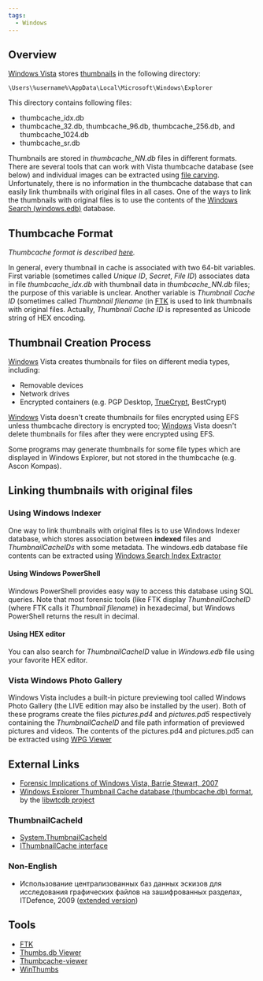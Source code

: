 ```yaml
---
tags:
  - Windows
---
```

## Overview

[Windows Vista](windows_vista.md) stores [thumbnails](thumbnails.md) in the
following directory:

    \Users\%username%\AppData\Local\Microsoft\Windows\Explorer

This directory contains following files:

* thumbcache_idx.db
* thumbcache_32.db, thumbcache_96.db, thumbcache_256.db, and
  thumbcache_1024.db
* thumbcache_sr.db

Thumbnails are stored in *thumbcache_NN.db* files in different formats.
There are several tools that can work with Vista thumbcache database
(see below) and individual images can be extracted using [file
carving](file_carving.md). Unfortunately, there is no
information in the thumbcache database that can easily link thumbnails
with original files in all cases. One of the ways to link the thumbnails
with original files is to use the contents of the [Windows Search
(windows.edb)](windows_desktop_search.md) database.

## Thumbcache Format

*Thumbcache format is described [here](http://www.noxa.org/blog/2008/02/02/vista-thumbnail-cache/).*

In general, every thumbnail in cache is associated with two 64-bit
variables. First variable (sometimes called *Unique ID*, *Secret*, *File
ID*) associates data in file *thumbcache_idx.db* with thumbnail data in
*thumbcache_NN.db* files; the purpose of this variable is unclear.
Another variable is *Thumbnail Cache ID* (sometimes called *Thumbnail
filename* (in [FTK](forensic_toolkit.md) is used to link
thumbnails with original files. Actually, *Thumbnail Cache ID* is
represented as Unicode string of HEX encoding.

## Thumbnail Creation Process

[Windows](windows.md) Vista creates thumbnails for files on
different media types, including:

* Removable devices
* Network drives
* Encrypted containers (e.g. PGP Desktop, [TrueCrypt](truecrypt.md), BestCrypt)

[Windows](windows.md) Vista doesn't create thumbnails for files encrypted using
EFS unless thumbcache directory is encrypted too; [Windows](windows.md) Vista
doesn't delete thumbnails for files after they were encrypted using EFS.

Some programs may generate thumbnails for some file types which are
displayed in Windows Explorer, but not stored in the thumbcache (e.g.
Ascon Kompas).

## Linking thumbnails with original files

### Using Windows Indexer

One way to link thumbnails with original files is to use Windows Indexer
database, which stores association between **indexed** files and
*ThumbnailCacheIDs* with some metadata. The windows.edb database file
contents can be extracted using [Windows Search Index
Extractor](http://www.simplecarver.com/tool.php?toolname=Windows%20Search%20Index%20Extractor)

#### Using Windows PowerShell

Windows PowerShell provides easy way to access this database using SQL queries.
Note that most forensic tools (like FTK display *ThumbnailCacheID*
(where FTK calls it *Thumbnail filename*) in hexadecimal, but Windows PowerShell
returns the result in decimal.

#### Using HEX editor

You can also search for *ThumbnailCacheID* value in *Windows.edb* file
using your favorite HEX editor.

### Vista Windows Photo Gallery

Windows Vista includes a built-in picture previewing tool called Windows
Photo Gallery (the LIVE edition may also be installed by the user). Both
of these programs create the files *pictures.pd4* and *pictures.pd5*
respectively containing the *ThumbnailCacheID* and file path information
of previewed pictures and videos. The contents of the pictures.pd4 and
pictures.pd5 can be extracted using [WPG Viewer](http://www.simplecarver.com/tool.php?toolname=WPG%20Viewer)

## External Links

* [Forensic Implications of Windows Vista, Barrie Stewart, 2007](http://survey-smiles.com)
* [Windows Explorer Thumbnail Cache database (thumbcache.db) format](https://github.com/libyal/libwtcdb/blob/main/documentation/Windows%20Explorer%20Thumbnail%20Cache%20database%20format.asciidoc),
  by the [libwtcdb project](libwtcdb.md)

### ThumbnailCacheId

* [System.ThumbnailCacheId](http://msdn.microsoft.com/en-us/library/windows/desktop/bb787580(v=vs.85>).aspx)
* [IThumbnailCache interface](http://msdn.microsoft.com/en-us/library/bb774628(VS.85>).aspx)

### Non-English

* Использование централизованных баз данных эскизов для исследования
  графических файлов на зашифрованных разделах, ITDefence, 2009 ([extended version](https://www.securitylab.ru/analytics/370474.php))

## Tools

* [FTK](forensic_toolkit.md)
* [Thumbs.db Viewer](http://www.janusware.com/?page=412,2)
* [Thumbcache-viewer](https://code.google.com/archive/p/thumbcache-viewer)
* [WinThumbs](http://www.simplecarver.com/tool.php?toolname=WinThumbs%20Extractor)
